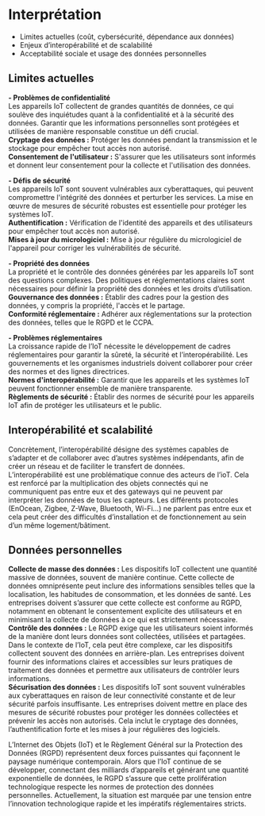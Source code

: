 # Interprétation
- Limites actuelles (coût, cybersécurité, dépendance aux données)   
- Enjeux d’interopérabilité et de scalabilité  
- Acceptabilité sociale et usage des données personnelles

## Limites actuelles

**- Problèmes de confidentialité**  
Les appareils IoT collectent de grandes quantités de données, ce qui soulève des inquiétudes quant à la confidentialité et à la sécurité des données. Garantir que les informations personnelles sont protégées et utilisées de manière responsable constitue un défi crucial.  
**Cryptage des données :** Protéger les données pendant la transmission et le stockage pour empêcher tout accès non autorisé.  
**Consentement de l'utilisateur :** S'assurer que les utilisateurs sont informés et donnent leur consentement pour la collecte et l'utilisation des données.  

**- Défis de sécurité**  
Les appareils IoT sont souvent vulnérables aux cyberattaques, qui peuvent compromettre l'intégrité des données et perturber les services. La mise en œuvre de mesures de sécurité robustes est essentielle pour protéger les systèmes IoT.  
**Authentification :** Vérification de l'identité des appareils et des utilisateurs pour empêcher tout accès non autorisé.  
**Mises à jour du micrologiciel :** Mise à jour régulière du micrologiciel de l'appareil pour corriger les vulnérabilités de sécurité.  

**- Propriété des données**  
La propriété et le contrôle des données générées par les appareils IoT sont des questions complexes. Des politiques et réglementations claires sont nécessaires pour définir la propriété des données et les droits d’utilisation.  
**Gouvernance des données :** Établir des cadres pour la gestion des données, y compris la propriété, l'accès et le partage.  
**Conformité réglementaire :** Adhérer aux réglementations sur la protection des données, telles que le RGPD et le CCPA.  

**- Problèmes réglementaires**  
La croissance rapide de l’IoT nécessite le développement de cadres réglementaires pour garantir la sûreté, la sécurité et l’interopérabilité. Les gouvernements et les organismes industriels doivent collaborer pour créer des normes et des lignes directrices.  
**Normes d'interopérabilité :** Garantir que les appareils et les systèmes IoT peuvent fonctionner ensemble de manière transparente.  
**Règlements de sécurité :** Établir des normes de sécurité pour les appareils IoT afin de protéger les utilisateurs et le public.  

## Interopérabilité et scalabilité
Concrètement, l’interopérabilité désigne des systèmes capables de s’adapter et de collaborer avec d’autres systèmes indépendants, afin de créer un réseau et de faciliter le transfert de données.  
L’interopérabilité est une problématique connue des acteurs de l’ioT. Cela est renforcé par la multiplication des objets connectés qui ne communiquent pas entre eux et des gateways qui ne peuvent par interpréter les données de tous les capteurs. Les différents protocoles (EnOcean, Zigbee, Z-Wave, Bluetooth, Wi-Fi…) ne parlent pas entre eux et cela peut créer des difficultés d’installation et de fonctionnement au sein d’un même logement/bâtiment.  

## Données personnelles
**Collecte de masse des données :** Les dispositifs IoT collectent une quantité massive de données, souvent de manière continue. Cette collecte de données omniprésente peut inclure des informations sensibles telles que la localisation, les habitudes de consommation, et les données de santé. Les entreprises doivent s’assurer que cette collecte est conforme au RGPD, notamment en obtenant le consentement explicite des utilisateurs et en minimisant la collecte de données à ce qui est strictement nécessaire.  
**Contrôle des données :** Le RGPD exige que les utilisateurs soient informés de la manière dont leurs données sont collectées, utilisées et partagées. Dans le contexte de l’IoT, cela peut être complexe, car les dispositifs collectent souvent des données en arrière-plan. Les entreprises doivent fournir des informations claires et accessibles sur leurs pratiques de traitement des données et permettre aux utilisateurs de contrôler leurs informations.  
**Sécurisation des données :** Les dispositifs IoT sont souvent vulnérables aux cyberattaques en raison de leur connectivité constante et de leur sécurité parfois insuffisante. Les entreprises doivent mettre en place des mesures de sécurité robustes pour protéger les données collectées et prévenir les accès non autorisés. Cela inclut le cryptage des données, l’authentification forte et les mises à jour régulières des logiciels.  
  
L’Internet des Objets (IoT) et le Règlement Général sur la Protection des Données (RGPD) représentent deux forces puissantes qui façonnent le paysage numérique contemporain. Alors que l’IoT continue de se développer, connectant des milliards d’appareils et générant une quantité exponentielle de données, le RGPD s’assure que cette prolifération technologique respecte les normes de protection des données personnelles. Actuellement, la situation est marquée par une tension entre l’innovation technologique rapide et les impératifs réglementaires stricts.
